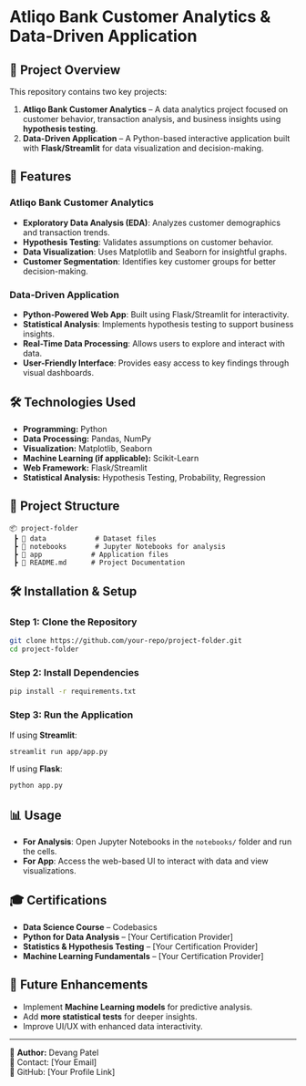 # Atliqo Bank Customer Analytics & Data-Driven Application

## 📌 Project Overview
This repository contains two key projects:

1. **Atliqo Bank Customer Analytics** – A data analytics project focused on customer behavior, transaction analysis, and business insights using **hypothesis testing**.
2. **Data-Driven Application** – A Python-based interactive application built with **Flask/Streamlit** for data visualization and decision-making.

## 🚀 Features
### **Atliqo Bank Customer Analytics**
- **Exploratory Data Analysis (EDA)**: Analyzes customer demographics and transaction trends.
- **Hypothesis Testing**: Validates assumptions on customer behavior.
- **Data Visualization**: Uses Matplotlib and Seaborn for insightful graphs.
- **Customer Segmentation**: Identifies key customer groups for better decision-making.

### **Data-Driven Application**
- **Python-Powered Web App**: Built using Flask/Streamlit for interactivity.
- **Statistical Analysis**: Implements hypothesis testing to support business insights.
- **Real-Time Data Processing**: Allows users to explore and interact with data.
- **User-Friendly Interface**: Provides easy access to key findings through visual dashboards.

## 🛠️ Technologies Used
- **Programming:** Python
- **Data Processing:** Pandas, NumPy
- **Visualization:** Matplotlib, Seaborn
- **Machine Learning (if applicable):** Scikit-Learn
- **Web Framework:** Flask/Streamlit
- **Statistical Analysis:** Hypothesis Testing, Probability, Regression

## 📂 Project Structure
```
📦 project-folder
 ┣ 📂 data            # Dataset files
 ┣ 📂 notebooks       # Jupyter Notebooks for analysis
 ┣ 📂 app            # Application files
 ┣ 📜 README.md      # Project Documentation
```

## 🛠️ Installation & Setup
### **Step 1: Clone the Repository**
```bash
git clone https://github.com/your-repo/project-folder.git
cd project-folder
```
### **Step 2: Install Dependencies**
```bash
pip install -r requirements.txt
```
### **Step 3: Run the Application**
If using **Streamlit**:
```bash
streamlit run app/app.py
```
If using **Flask**:
```bash
python app.py
```

## 📊 Usage
- **For Analysis**: Open Jupyter Notebooks in the `notebooks/` folder and run the cells.
- **For App**: Access the web-based UI to interact with data and view visualizations.

## 🎓 Certifications
- **Data Science Course** – Codebasics
- **Python for Data Analysis** – [Your Certification Provider]
- **Statistics & Hypothesis Testing** – [Your Certification Provider]
- **Machine Learning Fundamentals** – [Your Certification Provider]

## 📌 Future Enhancements
- Implement **Machine Learning models** for predictive analysis.
- Add **more statistical tests** for deeper insights.
- Improve UI/UX with enhanced data interactivity.

---
🔗 **Author:** Devang Patel  
📧 Contact: [Your Email]  
📌 GitHub: [Your Profile Link]

